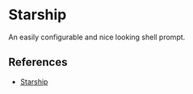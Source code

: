 # Starship

An easily configurable and nice looking shell prompt.

## References

- [Starship](https://starship.rs/)
